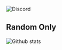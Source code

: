 ![Discord](https://discord.c99.nl/widget/theme-3/593774699654283265.png)

## Random Only

![Github stats](https://github-readme-stats.vercel.app/api?username=XysID&show_icons=true&theme=radical)
